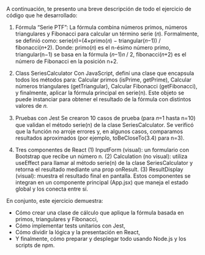A continuación, te presento una breve descripción de todo el ejercicio de código que he desarrollado:

1. Fórmula “Serie PTF”: La fórmula combina números primos, números triangulares y Fibonacci para calcular un término serie (𝑛).
Formalmente, se definió como: serie(𝑛)=(4×primo(𝑛) − triangular(𝑛−1)) / fibonacci(𝑛+2).
Donde: primo(𝑛) es el n-ésimo número primo, triangular(n−1) se basa en la fórmula (𝑛−1)𝑛 / 2, fibonacci(𝑛+2) es el número de Fibonacci en la posición n+2.

2. Class SeriesCalculator
Con JavaScript, definí una clase que encapsula todos los métodos para: Calcular primos (isPrime, getPrime), Calcular números triangulares (getTriangular), Calcular Fibonacci (getFibonacci), y finalmente, aplicar la fórmula principal en serie(n). Este objeto se puede instanciar para obtener el resultado de la fórmula con distintos valores de 𝑛.

3. Pruebas con Jest
Se crearon 10 casos de prueba (para 𝑛=1 hasta n=10) que validan el método serie(n) de la clase SeriesCalculator. Se verificó que la función no arroje errores y, en algunos casos, comparamos resultados aproximados (por ejemplo, toBeCloseTo(3.4) para n=3).

4. Tres componentes de React
(1) InputForm (visual): un formulario con Bootstrap que recibe un número n.
(2) Calculation (no visual): utiliza useEffect para llamar al método serie(n) de la clase SeriesCalculator y retorna el resultado mediante una prop onResult.
(3) ResultDisplay (visual): muestra el resultado final en pantalla.
Estos componentes se integran en un componente principal (App.jsx) que maneja el estado global y los conecta entre sí.

En conjunto, este ejercicio demuestra:
- Cómo crear una clase de cálculo que aplique la fórmula basada en primos, triangulares y Fibonacci,
- Cómo implementar tests unitarios con Jest,
- Cómo dividir la lógica y la presentación en React,
- Y finalmente, cómo preparar y desplegar todo usando Node.js y los scripts de npm.


